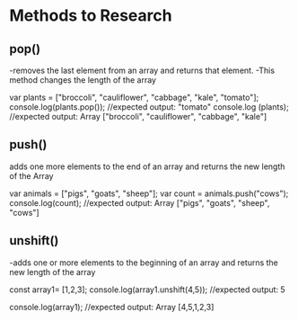 # Methods to Research
## pop()
-removes the last element from an array and returns that element.
-This method changes the length of the array

var plants = ["broccoli", "cauliflower", "cabbage", "kale", "tomato"];
console.log(plants.pop());
//expected output: "tomato"
console.log (plants);
//expected output: Array ["broccoli", "cauliflower", "cabbage", "kale"]

## push()
adds one more elements to the end of an array and returns the new length of the Array

var animals = ["pigs", "goats", "sheep"];
var count = animals.push("cows");
console.log(count);
//expected output: Array ["pigs", "goats", "sheep", "cows"]

## unshift()
-adds one or more elements to the beginning of an array and returns the new length of the array

const array1= [1,2,3];
console.log(array1.unshift(4,5));
//expected output: 5

console.log(array1);
//expected output: Array [4,5,1,2,3]
